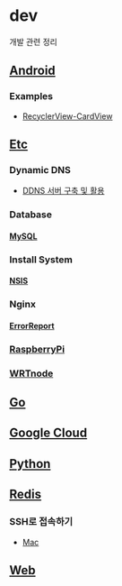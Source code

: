 # dev
개발 관련 정리

## [Android](Android/)

### Examples

- [RecyclerView-CardView](Android/Examples/RecyclerView-CardView)

## [Etc](Etc/)

### Dynamic DNS

- [DDNS 서버 구축 및 활용](Etc/ddns_server.md)

### Database

#### [MySQL](Etc/database/mysql)

### Install System

#### [NSIS](Etc/install_system/nsis)

### Nginx

#### [ErrorReport](Etc/nginx/ErrorReport)

### [RaspberryPi](Etc/RaspberryPi)

### [WRTnode](Etc/WRTnode)

## [Go](Go/)

## [Google Cloud](GoogleCloud/)

## [Python](Python/)

## [Redis](Redis/)

### SSH로 접속하기

- [Mac](GoogleCloud/using_ssh_on_mac.md)

## [Web](Web/)
